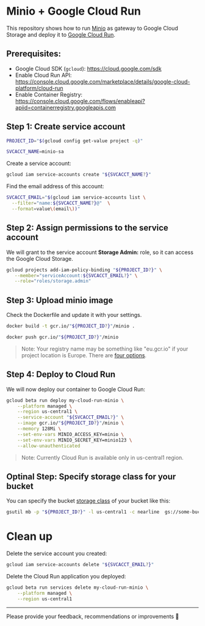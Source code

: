 # Minio + Google Cloud Run

This repository shows how to run [Minio](https://min.io/) as gateway to Google Cloud Storage and
deploy it to [Google Cloud Run](https://cloud.google.com/run).

## Prerequisites:

- Google Cloud SDK (`gcloud`): https://cloud.google.com/sdk
- Enable Cloud Run API: https://console.cloud.google.com/marketplace/details/google-cloud-platform/cloud-run
- Enable Container Registry: https://console.cloud.google.com/flows/enableapi?apiid=containerregistry.googleapis.com

## Step 1: Create service account

```sh
PROJECT_ID="$(gcloud config get-value project -q)"
```

```sh
SVCACCT_NAME=minio-sa
```

Create a service account:

```sh
gcloud iam service-accounts create "${SVCACCT_NAME?}"
```

Find the email address of this account:

```sh
SVCACCT_EMAIL="$(gcloud iam service-accounts list \
  --filter="name:${SVCACCT_NAME?}@"  \
  --format=value\(email\))"
```

## Step 2: Assign permissions to the service account

We will grant to the service account **Storage Admin:** role, so it can access the Google Cloud Storage.

```sh
gcloud projects add-iam-policy-binding "${PROJECT_ID?}" \
   --member="serviceAccount:${SVCACCT_EMAIL?}" \
   --role="roles/storage.admin"
```

## Step 3: Upload minio image

Check the Dockerfile and update it with your settings.

```sh
docker build -t gcr.io/"${PROJECT_ID?}"/minio .
```

```sh
docker push gcr.io/"${PROJECT_ID?}"/minio
```

> Note: Your registry name may be something like "eu.gcr.io" if your project location is Europe. There are [four options](https://cloud.google.com/container-registry/docs/pushing-and-pulling).

## Step 4: Deploy to Cloud Run

We will now deploy our container to Google Cloud Run:

```sh
gcloud beta run deploy my-cloud-run-minio \
    --platform managed \
    --region us-central1 \
    --service-account "${SVCACCT_EMAIL?}" \
    --image gcr.io/"${PROJECT_ID?}"/minio \
    --memory 128Mi \
    --set-env-vars MINIO_ACCESS_KEY=minio \
    --set-env-vars MINIO_SECRET_KEY=minio123 \
    --allow-unauthenticated
```

> Note: Currently Cloud Run is available only in us-central1 region.

## Optinal Step: Specify storage class for your bucket

You can specify the bucket [storage class](https://cloud.google.com/storage/docs/storage-classes) of your bucket like this:

```sh
gsutil mb -p "${PROJECT_ID?}" -l us-central1 -c nearline  gs://some-bucket
```

# Clean up

Delete the service account you created:

```sh
gcloud iam service-accounts delete "${SVCACCT_EMAIL?}"
```

Delete the Cloud Run application you deployed:

```sh
gcloud beta run services delete my-cloud-run-minio \
    --platform managed \
    --region us-central1
```

---

Please provide your feedback, recommendations or improvements :bow:
